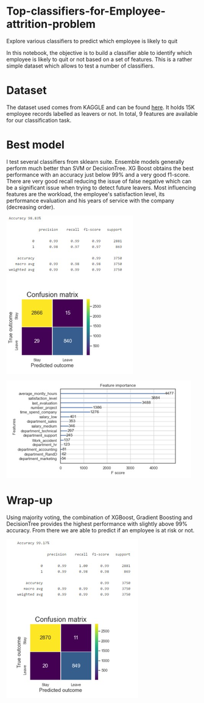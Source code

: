 # Top-classifiers-for-Employee-attrition-problem
Explore various classifiers to predict which employee is likely to quit


In this notebook, the objective is to build a classifier able to identify which employee is likely to quit or not based on a set of features.
This is a rather simple dataset which allows to test a number of classifiers.

# Dataset

The dataset used comes from KAGGLE and can be found [here](https://www.kaggle.com/liujiaqi/hr-comma-sepcsv). It holds 15K employee records labelled as leavers or not.
In total, 9 features are available for our classification task.

# Best model

I test several classifiers from sklearn suite. Ensemble models generally perform much better than SVM or DecisionTree.
XG Boost obtains the best performance with an accuracy just below 99% and a very good f1-score. There are very good recall reducing the issue of false negative which can be a significant issue when trying to detect future leavers.
Most influencing features are the workload, the employee's satisfaction level, its performance evaluation and his years of service with the company (decreasing order).

![](data/xgboost.jpg)

![](data/feature_importance.jpg)

# Wrap-up

Using majority voting, the combination of XGBoost, Gradient Boosting and DecisionTree provides the highest performance with slightly above 99% accuracy.
From there we are able to predict if an employee is at risk or not.

![](data/voting_classifier.jpg)
